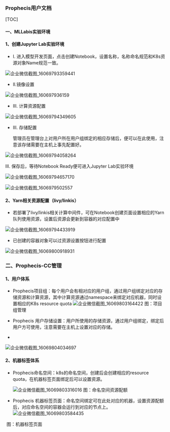 ### Prophecis用户文档

[TOC]

#### 一、MLLabis实验环境
#### 1、创建Jupyter Lab实验环境

- I. 进入模型开发页面，点击创建Notebook，设置名称，名称命名规范和K8s资源对象Name规范一致。

![企业微信截图_16069793359441](.\userGuideImage\企业微信截图_16069793359441.png)

- II.镜像设置

![企业微信截图_160697936159](.\userGuideImage\企业微信截图_160697936159.png)

- III. 计算资源配置

![企业微信截图_16069794349605](.\userGuideImage\企业微信截图_16069794349605.png)

- III. 存储配置

  管理员在管理台上对用户所在用户组绑定的相应存储后，便可以在此使用，注意该存储需要在主机上事先配置好。

![企业微信截图_16069794058264](.\userGuideImage\企业微信截图_16069794058264.png)

III. 保存后，等待Notebook Ready便可进入Jupyter Lab实验环境

![企业微信截图_16069794657170](.\userGuideImage\企业微信截图_16069794657170.png)

![企业微信截图_1606979502557](.\userGuideImage\企业微信截图_1606979502557.png)

#### 2、Yarn相关资源配置（livy/linkis）

- 若部署了livy/linkis相关计算中间件，可在Notebook创建页面设置相应的Yarn队列使用资源，设置后资源会更新到容器的对应配置中

![企业微信截图_16069794433919](.\userGuideImage\企业微信截图_16069794433919.png)

- 已创建的容器对象可以过资源设置按钮进行配置

![企业微信截图_16069800918931](.\userGuideImage\企业微信截图_16069800918931.png)


###  二、Prophecis-CC管理
#### 1、用户体系

- Prophecis项目组：每个用户会有相对应的用户组，通过用户组绑定对应的存储资源和计算资源，其中计算资源通过namespace来绑定对应机器，同时设置相应的K8s resource quota
  ![企业微信截图_16069803164422](.\userGuideImage\企业微信截图_16069803164422.png)
                                                                            图：项目组管理

- Prophecis 用户存储设置：用户所使用的存储资源，通过用户组绑定，绑定后用户方可使用，注意需要在主机上设置对应的存储。
- 
![企业微信截图_16069804034697](C:\Users\alexwu\Desktop\MLSS文档\文档\userGuideImage\企业微信截图_16069804034697.png)


#### 2、机器标签体系
- Prophecis命名空间：k8s的命名空间，创建后会创建相应的resource quota，在机器标签页面绑定后可以设置资源。

  ![企业微信截图_16069803316016](.\userGuideImage\企业微信截图_16069803316016.png)
                                                                           图：命名空间资源配额

- Prophecis 机器标签页面：命名空间绑定可在此处对应的机器，设置资源配额后，对应命名空间的容器会运行到对应的节点上。
 ![企业微信截图_16069803584435](.\userGuideImage\企业微信截图_16069803584435.png)

​                                                                                 图：机器标签页面